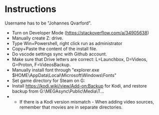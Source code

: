 
# Instructions

Username has to be "Johannes Qvarford".

* Turn on Developer Mode (https://stackoverflow.com/a/34905638)
* Manually create Z: drive.
* Type Win+Powershell, right click run as administrator
* Copy+Paste the content of the install file.
* Do vscode settings sync with Github account.
* Make sure that Drive letters are correct: L=Launchbox, D=Videos, G=Proton, F=VideosBackup.
* Manually install font through "explorer.exe $HOME\AppData\Local\Microsoft\Windows\Fonts\"
* Set game directory for Steam on G:
* Install https://kodi.wiki/view/Add-on:Backup for Kodi, and restore backup from G:\MEGAsync\Public\Media\T...
* * If there is a Kodi version mismatch - When adding video sources, remember that movies are in separate directories.
